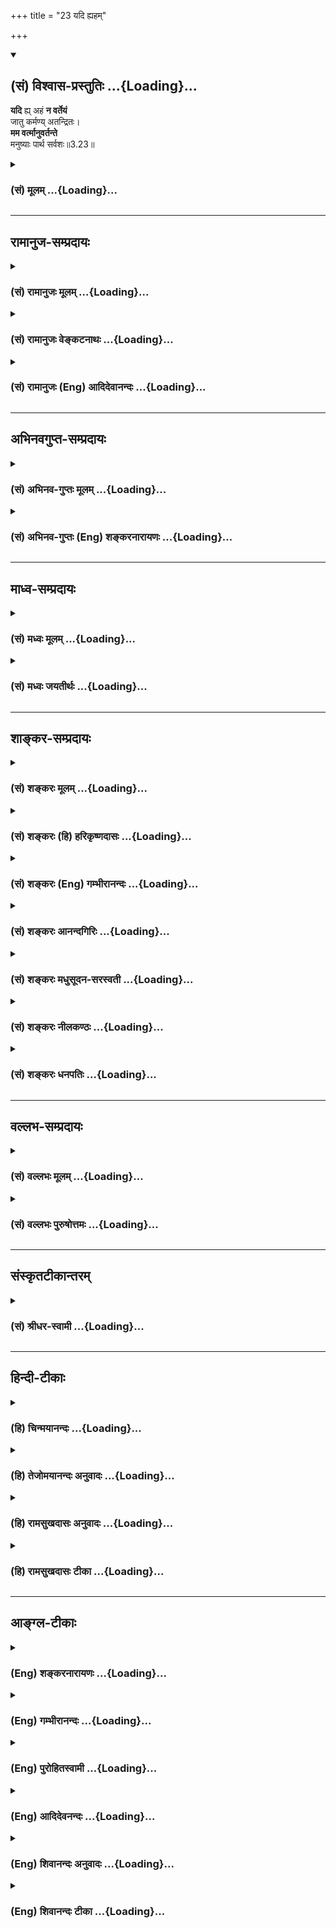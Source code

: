 +++
title = "23 यदि ह्यहम्"

+++
<div class="js_include" newlevelforh1="2" title="(सं) विश्वास-प्रस्तुतिः" unfilled url="/purANam_vaiShNavam/mahAbhAratam/06-bhIShma-parva/03-bhagavad-gItA-parva/saMskRtam/vishvAsa-prastutiH/03_karma-yogaH/23_yadi_hyaham.md">
<details open><summary><h2>(सं) विश्वास-प्रस्तुतिः ...{Loading}...</h2></summary>

**यदि** ह्य् अहं **न वर्तेयं**  
जातु कर्मण्य् अतन्द्रितः।  
**मम वर्त्मानुवर्तन्ते**  
मनुष्याः पार्थ सर्वशः॥3.23॥
</details>
</div>
<div class="js_include collapsed" newlevelforh1="3" title="(सं) मूलम्" unfilled url="/purANam_vaiShNavam/mahAbhAratam/06-bhIShma-parva/03-bhagavad-gItA-parva/saMskRtam/mUlam/03_karma-yogaH/23_yadi_hyaham.md">
<details><summary><h3>(सं) मूलम् ...{Loading}...</h3></summary>

यदि ह्यहं न वर्तेयं जातु कर्मण्यतन्द्रितः।  
मम वर्त्मानुवर्तन्ते मनुष्याः पार्थ सर्वशः।।3.23।।
</details>
</div>


_________________
## रामानुज-सम्प्रदायः
<div class="js_include collapsed" newlevelforh1="3" title="(सं) रामानुजः मूलम्" unfilled url="/purANam_vaiShNavam/mahAbhAratam/06-bhIShma-parva/03-bhagavad-gItA-parva/saMskRtam/rAmAnujaH/mUlam/03_karma-yogaH/23_yadi_hyaham.md">
<details><summary><h3>(सं) रामानुजः मूलम् ...{Loading}...</h3></summary>

।।3.23।। अह सर्वेश्वरः सत्यसंकल्पः स्वसंकल्पकृतजगदुदयविभवलयलीलः
स्वच्छन्दतो जगदुपकृतये मर्त्यो जातः अपि मनुष्येषु
शिष्टजनाग्रेसरवसुदेवगृहे अवतीर्णः तत्कुलोचिते **कर्मणि अतन्द्रितः**
सर्वदा **यदि न वर्तेयम्** **मम** शिष्टजनाग्रेसरवसुदेवसूनोः **वर्त्म**
अकृत्स्नविदः शिष्टाः च सर्वप्रकारेणअयम् एव धर्मः इति **अनुवर्तन्ते** ते
च स्वकर्तव्याननुष्ठानेन अकरणे प्रत्यवायेन च आत्मानम् अनुपलभ्य निरयगामिनो
भवेयुः।

</details>
</div>
<div class="js_include collapsed" newlevelforh1="3" title="(सं) रामानुजः वेङ्कटनाथः" unfilled url="/purANam_vaiShNavam/mahAbhAratam/06-bhIShma-parva/03-bhagavad-gItA-parva/saMskRtam/rAmAnujaH/venkaTanAthaH/03_karma-yogaH/23_yadi_hyaham.md">
<details><summary><h3>(सं) रामानुजः वेङ्कटनाथः ...{Loading}...</h3></summary>

  
  
।।3.23।। कर्तव्यप्रयोजनयोरभावे किमर्थं तर्हि कर्म क्रियते इति
शङ्कायामुच्यतेयदि ह्यहं इति पूर्वश्लोकःत्रिषु लोकेषु इति निर्देशात्
सर्वावतारपरः अयं तुमनुष्याः इति दर्शनात् कृष्णावतारासाधारणःतस्मादहं इति
निर्देशस्येश्वरस्वभावसमुच्चितकृष्णावतारासाधारणाकारविषयतामाह अहं
सर्वेश्वर इत्यादिभिः। सर्वेश्वरः सत्यसङ्कल्प इति।
पूर्ववदाप्तकामत्वाविरोधायोच्यते स्वसङ्कल्पकृतेति। स्वसङ्कल्पमात्रेण
सर्वं नियन्तुं शक्तोऽपि ज्ञानप्रदानादिद्वारा
प्रवर्तनार्थंजगदुपकृतिमर्त्यो जातोऽपीत्युक्तं अन्यथा भूतावेशन्यायेन
प्रवर्तितानां शास्त्रवश्यताभावात् तत्तदनुष्ठानधीनं फलं न स्यात्छन्दतः
सम्प्रवर्तते इत्याद्यनुसारेणाह स्वच्छन्दत इति न तु कर्मणेत्यर्थः।
कर्मफलभोक्तृत्वं व्युदस्यताजगदुपकृतिमर्त्यः इत्यनेनजगदुपकृतिमर्त्यं को
विजेतुं समर्थः वि.पु.5।30।80 इति पुराणोक्तिः स्मारिता।
अपिशब्देनाकर्मवश्यावतारोऽपीत्यभिप्रेतम्। अजायमानो बहुधा विजायते
यजुस्सं.31।19तै.आ.3।13नाकारणात्कारणाद्वा वि.पु.5।1इच्छागृहीताभिमतोरुदेहः
वि.पु.6।5।84 इत्यादिकमत्रानुसंहितम्।
अनुविधेयानुष्ठानत्वसिद्ध्यर्थंहिशब्दद्योतितप्रसिद्धिप्रकारविवरणार्थं
चोक्तंमनुष्येष्वित्यादि। नन्वयमीश्वरः कस्मिन् कर्मणि वर्तेत न ह्यस्य
परमार्थतो वर्णाश्रमाः सामान्यधर्मयोग्यं मनुष्यत्वादिकं वाऽस्ति
येनाकर्मवश्य इच्छया कर्म कुर्वाणोऽपि तत्तदुचितं कर्मोपाददीत इति
शङ्कायांकुलोचितमिति क्षात्त्रं धर्मं स्वं बहु मन्यते इत्याद्यनुसारेणाह
तत्कुलोचितइति। अयं भावः सत्यमस्य परमार्थतो वर्णाश्रमादिकं नास्ति तथापि
तत्तदुचितकर्मकरणायाप्राकृतमेव विग्रहं तत्तज्जातीयसन्निवेशं परिणमयति तत्र
तत्तज्जातीयत्वबुद्ध्या पुरुषाणामनुविधेयानुष्ठानत्वं स्यात्
इति। अतन्द्रितः अनुदासीनः। सर्वदेति जातुशब्दार्थः जात्वपीति हि तदभिप्रायः।
अनुविधेयत्वोपयुक्तप्रकारविवक्षांमम इत्यत्रापि दर्शयति मम शिष्टेति। सर्वशः
इति प्रमाणपौष्कल्यपरं सेतिकर्तव्यताकत्वपरं वा इत्यभिप्रायेणाह
सर्वप्रकारेणेति। अनुवर्तन्ते अनुवर्तेरन्नित्यर्थः प्रसङ्गरूपस्यापि
सिद्धवत्काराभिप्रायेण वर्तमानव्यपदेशः। वक्ष्यमाणप्रसङ्गार्थं मनुष्याणां
पूर्वसिद्धस्वानुवृत्तिमात्राभिप्रायेण वाऽनिष्टप्रसङ्गपरत्वायाह ते
चेति।  
  

</details>
</div>
<div class="js_include collapsed" newlevelforh1="3" title="(सं) रामानुजः (Eng) आदिदेवानन्दः" unfilled url="/purANam_vaiShNavam/mahAbhAratam/06-bhIShma-parva/03-bhagavad-gItA-parva/saMskRtam/rAmAnujaH/english/AdidevAnandaH/03_karma-yogaH/23_yadi_hyaham.md">
<details><summary><h3>(सं) रामानुजः (Eng) आदिदेवानन्दः ...{Loading}...</h3></summary>

3.23 If I, the Lord of all, whose will is always true, whose sport
consists in creation, sustentation and dissolution of universe at My
will, even though I am born at My pleasure as a man to help the world -
if, I thus incarnating in the family of Vasudeva who is the foremost
among virtuous men, did not contine to work unwearied at all times
suitable to that family, then, these men with incomplete knowledge would
follow My path, thinking that the way adopted by the son of virtuous
Vasudeva alone is the real way. And in place of winning the self, they
would go to Naraka because of their failure to do what ought to be done
and also because of the sin arising from non-performance of duty.

</details>
</div>


_________________
## अभिनवगुप्त-सम्प्रदायः
<div class="js_include collapsed" newlevelforh1="3" title="(सं) अभिनव-गुप्तः मूलम्" unfilled url="/purANam_vaiShNavam/mahAbhAratam/06-bhIShma-parva/03-bhagavad-gItA-parva/saMskRtam/abhinava-guptaH/mUlam/03_karma-yogaH/23_yadi_hyaham.md">
<details><summary><h3>(सं) अभिनव-गुप्तः मूलम् ...{Loading}...</h3></summary>

।।3.23 3.25।। यदीत्यादि लोकसंग्रहमित्यन्तम्। किं च विदितवेद्यः कर्म चेत्
त्यजेत् तत् लोकानां दुर्भेद एव
एकप्रसिद्धपक्षशिथिलितास्थाबन्धत्वेनाप्ररूढिलक्षणो जायेत +++(S K जायते)+++। यतः
+++(S omits यतः)+++ कर्मवासनां च न मोक्तुं शक्नुवन्ति ज्ञानधारां च नाश्रयितुम्
अथ च शिथिलीभवन्ति।

</details>
</div>
<div class="js_include collapsed" newlevelforh1="3" title="(सं) अभिनव-गुप्तः (Eng) शङ्करनारायणः" unfilled url="/purANam_vaiShNavam/mahAbhAratam/06-bhIShma-parva/03-bhagavad-gItA-parva/saMskRtam/abhinava-guptaH/english/shankaranArAyaNaH/03_karma-yogaH/23_yadi_hyaham.md">
<details><summary><h3>(सं) अभिनव-गुप्तः (Eng) शङ्करनारायणः ...{Loading}...</h3></summary>

3.23 See Comment under 3.25

</details>
</div>


_________________
## माध्व-सम्प्रदायः
<div class="js_include collapsed" newlevelforh1="3" title="(सं) मध्वः मूलम्" unfilled url="/purANam_vaiShNavam/mahAbhAratam/06-bhIShma-parva/03-bhagavad-gItA-parva/saMskRtam/madhvaH/mUlam/03_karma-yogaH/23_yadi_hyaham.md">
<details><summary><h3>(सं) मध्वः मूलम् ...{Loading}...</h3></summary>

।।3.23।। Sri Madhvacharya did not comment on this sloka.

</details>
</div>
<div class="js_include collapsed" newlevelforh1="3" title="(सं) मध्वः जयतीर्थः" unfilled url="/purANam_vaiShNavam/mahAbhAratam/06-bhIShma-parva/03-bhagavad-gItA-parva/saMskRtam/madhvaH/jayatIrthaH/03_karma-yogaH/23_yadi_hyaham.md">
<details><summary><h3>(सं) मध्वः जयतीर्थः ...{Loading}...</h3></summary>

।।3.23।। Sri Jayatirtha did not comment on this sloka.  
  

</details>
</div>


_________________
## शाङ्कर-सम्प्रदायः
<div class="js_include collapsed" newlevelforh1="3" title="(सं) शङ्करः मूलम्" unfilled url="/purANam_vaiShNavam/mahAbhAratam/06-bhIShma-parva/03-bhagavad-gItA-parva/saMskRtam/shankaraH/mUlam/03_karma-yogaH/23_yadi_hyaham.md">
<details><summary><h3>(सं) शङ्करः मूलम् ...{Loading}...</h3></summary>

।।3.23।। **यदि** हि पुनः **अहं** न **वर्तेय जातु** कदाचित् **कर्मणि
अतन्द्रितः** अनलसः सन् **मम** श्रेष्ठस्य सतः वर्त्म मार्गम्
**अनुवर्तन्ते मनुष्याः** हे **पार्थ सर्वशः** सर्वप्रकारैः।।

</details>
</div>
<div class="js_include collapsed" newlevelforh1="3" title="(सं) शङ्करः (हि) हरिकृष्णदासः" unfilled url="/purANam_vaiShNavam/mahAbhAratam/06-bhIShma-parva/03-bhagavad-gItA-parva/saMskRtam/shankaraH/hindI/harikRShNadAsaH/03_karma-yogaH/23_yadi_hyaham.md">
<details><summary><h3>(सं) शङ्करः (हि) हरिकृष्णदासः ...{Loading}...</h3></summary>

।।3.23।। यदि मैं कदाचित् आलस्यरहित सावधान होकर कर्मोंमें न बरतूँ तो हे
पार्थ ये मनुष्य सब प्रकारसे मुझ श्रेष्ठके मार्गका अनुकरण कर रहे हैं।

</details>
</div>
<div class="js_include collapsed" newlevelforh1="3" title="(सं) शङ्करः (Eng) गम्भीरानन्दः" unfilled url="/purANam_vaiShNavam/mahAbhAratam/06-bhIShma-parva/03-bhagavad-gItA-parva/saMskRtam/shankaraH/english/gambhIrAnandaH/03_karma-yogaH/23_yadi_hyaham.md">
<details><summary><h3>(सं) शङ्करः (Eng) गम्भीरानन्दः ...{Loading}...</h3></summary>

3.23 Again, O Partha, yadi, if; jatu, at any time; aham, I; an, do not;
varteyam, continue; atandritah, vigilantly, untiringly; karmani, in
action; manusyah, men: anuvartante, willl follow; mama, My; vartma,
path; sarvasah, in every way, I being the Highest. And if that be so,
what is the harm; In reply the Lord says: \[Ast. omits this sentence
completely.-Tr.\]

</details>
</div>
<div class="js_include collapsed" newlevelforh1="3" title="(सं) शङ्करः आनन्दगिरिः" unfilled url="/purANam_vaiShNavam/mahAbhAratam/06-bhIShma-parva/03-bhagavad-gItA-parva/saMskRtam/shankaraH/AnandagiriH/03_karma-yogaH/23_yadi_hyaham.md">
<details><summary><h3>(सं) शङ्करः आनन्दगिरिः ...{Loading}...</h3></summary>

।।3.23।। लोकसंग्रहोऽपि न ते कर्तव्यो विफलत्वादित्याशङ्क्याह **यदि हीति।**

</details>
</div>
<div class="js_include collapsed" newlevelforh1="3" title="(सं) शङ्करः मधुसूदन-सरस्वती" unfilled url="/purANam_vaiShNavam/mahAbhAratam/06-bhIShma-parva/03-bhagavad-gItA-parva/saMskRtam/shankaraH/madhusUdana-sarasvatI/03_karma-yogaH/23_yadi_hyaham.md">
<details><summary><h3>(सं) शङ्करः मधुसूदन-सरस्वती ...{Loading}...</h3></summary>

।।3.23।। लोकसंग्रहोऽपि न ते कर्तव्यो विफलत्वादित्याशङ्क्याह यदि
पुनरहमतन्द्रियतोऽनलसः सन् कर्मणि जातु कदाचिन्न वर्तेयं नानुतिष्ठेयं
कर्माणि तदा मम श्रेष्ठस्य सतो वर्त्म मार्गं हे पार्थ मनुष्याः
कर्माधिकारिणः सन्तोऽनुवर्तन्तेऽनुवर्तेरन्। सर्वशः सर्वप्रकारैः।

</details>
</div>
<div class="js_include collapsed" newlevelforh1="3" title="(सं) शङ्करः नीलकण्ठः" unfilled url="/purANam_vaiShNavam/mahAbhAratam/06-bhIShma-parva/03-bhagavad-gItA-parva/saMskRtam/shankaraH/nIlakaNThaH/03_karma-yogaH/23_yadi_hyaham.md">
<details><summary><h3>(सं) शङ्करः नीलकण्ठः ...{Loading}...</h3></summary>

।।3.23।। यद्यहं कर्मणि न वर्तेयं तर्हि मनुष्याः ममैव वर्त्मानुवर्तन्ते
अनुवर्तेरन्। कर्म न कुर्वीरन्नित्यर्थः। अतन्द्रितोऽनलसः। सर्वशः
सर्वप्रकारैः।

</details>
</div>
<div class="js_include collapsed" newlevelforh1="3" title="(सं) शङ्करः धनपतिः" unfilled url="/purANam_vaiShNavam/mahAbhAratam/06-bhIShma-parva/03-bhagavad-gItA-parva/saMskRtam/shankaraH/dhanapatiH/03_karma-yogaH/23_yadi_hyaham.md">
<details><summary><h3>(सं) शङ्करः धनपतिः ...{Loading}...</h3></summary>

।।3.23।। यद्यमतन्द्रितोऽनलसः सन् कर्मणि कदाचिन्न वर्तेयं मम श्रेष्ठस्य
वर्त्म भार्गमनुवर्तन्ते सर्वे मनुष्या अनुवर्तेरन्। इतरे जना अपि मम
मार्गमनुवर्तन्ते त्वं संबन्धी नानुवर्तस इत्यत्याश्चर्यमिति
द्योतयन्संबोधयति **पार्थेति।**

</details>
</div>


_________________
## वल्लभ-सम्प्रदायः
<div class="js_include collapsed" newlevelforh1="3" title="(सं) वल्लभः मूलम्" unfilled url="/purANam_vaiShNavam/mahAbhAratam/06-bhIShma-parva/03-bhagavad-gItA-parva/saMskRtam/vallabhaH/mUlam/03_karma-yogaH/23_yadi_hyaham.md">
<details><summary><h3>(सं) वल्लभः मूलम् ...{Loading}...</h3></summary>

।।3.23।। तथापि कर्म करोमीत्यकरणे लोकनाशं दर्शयति द्वाभ्यां यदीति।

</details>
</div>
<div class="js_include collapsed" newlevelforh1="3" title="(सं) वल्लभः पुरुषोत्तमः" unfilled url="/purANam_vaiShNavam/mahAbhAratam/06-bhIShma-parva/03-bhagavad-gItA-parva/saMskRtam/vallabhaH/puruShottamaH/03_karma-yogaH/23_yadi_hyaham.md">
<details><summary><h3>(सं) वल्लभः पुरुषोत्तमः ...{Loading}...</h3></summary>

  
  
।।3.23।। ननु त्वदकरणे किं स्यात् इत्यत आह यदीति। अहं जातु कदाचिदपि कर्मणि
अतन्द्रितो निरालस्यः सन् न वर्तेय न प्रवृत्तो भवामि तदा मनुष्याः सर्वशः
मम वर्त्म भक्तिमार्गमनुवर्त्तन्त इत्यर्थः। अतस्तेषां ततो निवृत्त्यर्थं
कर्ममार्गप्रवृत्त्यर्थं कर्म करोमीति भावः।  
  

</details>
</div>


_________________
## संस्कृतटीकान्तरम्
<div class="js_include collapsed" newlevelforh1="3" title="(सं) श्रीधर-स्वामी" unfilled url="/purANam_vaiShNavam/mahAbhAratam/06-bhIShma-parva/03-bhagavad-gItA-parva/saMskRtam/shrIdhara-svAmI/03_karma-yogaH/23_yadi_hyaham.md">
<details><summary><h3>(सं) श्रीधर-स्वामी ...{Loading}...</h3></summary>

।।3.23।। अकरणे लोकस्य नाशं दर्शयति **यदीति।** जातु कदाचिदतन्द्रितोऽनलसः
सन्यदि कर्मणि न वर्तेयं कर्म नानुतिष्ठेयं तर्हि ममैव वर्त्म मार्गं
मनुष्या अनुवर्तन्ते। अनुवर्तेरन्नित्यर्थः।

</details>
</div>


_________________
## हिन्दी-टीकाः
<div class="js_include collapsed" newlevelforh1="3" title="(हि) चिन्मयानन्दः" unfilled url="/purANam_vaiShNavam/mahAbhAratam/06-bhIShma-parva/03-bhagavad-gItA-parva/hindI/chinmayAnandaH/03_karma-yogaH/23_yadi_hyaham.md">
<details><summary><h3>(हि) चिन्मयानन्दः ...{Loading}...</h3></summary>

।।3.23।। भगवान् को कर्म क्यों करने चाहिये उनके कर्म न करने से समाज को
क्या हानि होगी यह वस्तुस्थिति है कि सामान्य जन सदैव अपने नेता का अनुकरण
उसकी वेषभूषा नैतिक मूल्य कर्म और सभी क्षेत्रों में उसके व्यवहार के
अनुसार करते हैं। नेताओं का जीवन उनके लिये आदर्श मापदण्ड होता है। अत
भगवान् के कर्म न करने पर अन्य लोग भी निष्क्रिय होकर अनुत्पादक स्थिति में
पड़े रहेंगे। जबकि प्रकृति में निरन्तर क्रियाशीलता दिखाई देती है।
सम्पूर्ण विश्व की स्थिति कर्म पर ही आश्रित है। गीता में भगवान् मैं शब्द
का प्रयोग देवकी पुत्र कृष्ण के अर्थ में नहीं करते वरन् शुद्ध आत्मस्वरूप
की दृष्टि से आत्मानुभवी पुरुष के अर्थ में करते हैं। आत्मज्ञानी पुरुष
अपने उस शुद्ध चैतन्यस्वरूप को जानता है जिस पर जड़ अनात्म पदार्थों का खेल
हो रहा होता है जैसे जाग्रत पुरुष के मन पर आश्रित स्वप्न। यदि इस परम
तत्त्व का नित्य आधार या अधिष्ठान न हो तो वर्तमान में अनुभूत जगत् का
अस्तित्व ही बना नहीं रह सकता। यद्यपि लहरों की उत्पत्ति से समुद्र उत्पन्न
नहीं होता तथापि समुद्र के बिना लहरों का नृत्य भी सम्भव नहीं है। इसी
प्रकार भगवान् क्रियाशील रहकर जगत् में न रहें तो समाज का सांस्कृतिक जीवन
ही गतिहीन होकर रह जाय्ोगा। यदि मैं कर्म न करूँ तो क्या हानि होगी भगवान्
आगे कहते हैं।

</details>
</div>
<div class="js_include collapsed" newlevelforh1="3" title="(हि) तेजोमयानन्दः अनुवादः" unfilled url="/purANam_vaiShNavam/mahAbhAratam/06-bhIShma-parva/03-bhagavad-gItA-parva/hindI/tejomayAnandaH/anuvAdaH/03_karma-yogaH/23_yadi_hyaham.md">
<details><summary><h3>(हि) तेजोमयानन्दः अनुवादः ...{Loading}...</h3></summary>

।।3.23।। यदि मैं सावधान हुआ (अतन्द्रित:) कदाचित कर्म में न लगा रहूँ तो,
हे पार्थ ! सब प्रकार से मनुष्य मेरे मार्ग (र्वत्म) का अनुसरण करेंगे।।

</details>
</div>
<div class="js_include collapsed" newlevelforh1="3" title="(हि) रामसुखदासः अनुवादः" unfilled url="/purANam_vaiShNavam/mahAbhAratam/06-bhIShma-parva/03-bhagavad-gItA-parva/hindI/rAmasukhadAsaH/anuvAdaH/03_karma-yogaH/23_yadi_hyaham.md">
<details><summary><h3>(हि) रामसुखदासः अनुवादः ...{Loading}...</h3></summary>

।।3.23 -- 3.24।। हे पार्थ! अगर मैं किसी समय सावधान होकर कर्तव्यकर्म न
करूँ तो बड़ी हानि हो जाय; क्योंकि मनुष्य सब प्रकारसे मेरे ही मार्गका
अनुसरण करते हैं। यदि मैं कर्म न करूँ, तो ये सब मनुष्य नष्ट-भ्रष्ट हो
जायँ और मैं वर्णसंकरताको करनेवाला होऊँ तथा इस समस्त प्रजाको नष्ट
करनेवाला बनूँ।

</details>
</div>
<div class="js_include collapsed" newlevelforh1="3" title="(हि) रामसुखदासः टीका" unfilled url="/purANam_vaiShNavam/mahAbhAratam/06-bhIShma-parva/03-bhagavad-gItA-parva/hindI/rAmasukhadAsaH/TIkA/03_karma-yogaH/23_yadi_hyaham.md">
<details><summary><h3>(हि) रामसुखदासः टीका ...{Loading}...</h3></summary>

3.23।।***व्याख्या--*** \[बाईसवें श्लोकमें भगवान्ने अन्वय-रीतिसे
कर्तव्य-पालनकी आवश्यकताका प्रतिपादन किया और इन श्लोकोंमें भगवान्
व्यतिरेक-रीतिसे कर्तव्य-पालन न करनेसे होनेवाली हानिका प्रतिपादन करते
हैं। \]

</details>
</div>


_________________
## आङ्ग्ल-टीकाः
<div class="js_include collapsed" newlevelforh1="3" title="(Eng) शङ्करनारायणः" unfilled url="/purANam_vaiShNavam/mahAbhAratam/06-bhIShma-parva/03-bhagavad-gItA-parva/english/shankaranArAyaNaH/03_karma-yogaH/23_yadi_hyaham.md">
<details><summary><h3>(Eng) शङ्करनारायणः ...{Loading}...</h3></summary>

3.23. For, if I were ever not at work unwearied, all men would follow My
path, O son of Prtha !

</details>
</div>
<div class="js_include collapsed" newlevelforh1="3" title="(Eng) गम्भीरानन्दः" unfilled url="/purANam_vaiShNavam/mahAbhAratam/06-bhIShma-parva/03-bhagavad-gItA-parva/english/gambhIrAnandaH/03_karma-yogaH/23_yadi_hyaham.md">
<details><summary><h3>(Eng) गम्भीरानन्दः ...{Loading}...</h3></summary>

3.23 For, O Partha, if at any time I do not continue \[Ast. and A.A.
read varteya instead of varteyam.-Tr.\] vigilantly in action, men will
follow My path in ever way.

</details>
</div>
<div class="js_include collapsed" newlevelforh1="3" title="(Eng) पुरोहितस्वामी" unfilled url="/purANam_vaiShNavam/mahAbhAratam/06-bhIShma-parva/03-bhagavad-gItA-parva/english/purohitasvAmI/03_karma-yogaH/23_yadi_hyaham.md">
<details><summary><h3>(Eng) पुरोहितस्वामी ...{Loading}...</h3></summary>

3.23 For were I not to act without ceasing, O prince, people would be
glad to do likewise.

</details>
</div>
<div class="js_include collapsed" newlevelforh1="3" title="(Eng) आदिदेवनन्दः" unfilled url="/purANam_vaiShNavam/mahAbhAratam/06-bhIShma-parva/03-bhagavad-gItA-parva/english/AdidevanandaH/03_karma-yogaH/23_yadi_hyaham.md">
<details><summary><h3>(Eng) आदिदेवनन्दः ...{Loading}...</h3></summary>

3.23 If I did not continue to work unwearied, O Arjuna, men would follow
my path.

</details>
</div>
<div class="js_include collapsed" newlevelforh1="3" title="(Eng) शिवानन्दः अनुवादः" unfilled url="/purANam_vaiShNavam/mahAbhAratam/06-bhIShma-parva/03-bhagavad-gItA-parva/english/shivAnandaH/anuvAdaH/03_karma-yogaH/23_yadi_hyaham.md">
<details><summary><h3>(Eng) शिवानन्दः अनुवादः ...{Loading}...</h3></summary>

3.23 For, should I not ever engage Myself in action, unwearied, men
would in every way follow My path, O Arjuna.

</details>
</div>
<div class="js_include collapsed" newlevelforh1="3" title="(Eng) शिवानन्दः टीका" unfilled url="/purANam_vaiShNavam/mahAbhAratam/06-bhIShma-parva/03-bhagavad-gItA-parva/english/shivAnandaH/TIkA/03_karma-yogaH/23_yadi_hyaham.md">
<details><summary><h3>(Eng) शिवानन्दः टीका ...{Loading}...</h3></summary>

3.23 यदि if; हि surely; अहम् I; न not; वर्तेयम् engage Myself in action;
जातु ever; कर्मणि in action; अतन्द्रितः unwearied; मम My; वर्त्म path;
अनुवर्तन्ते follow; मनुष्याः men; पार्थ O Partha; सर्वशः in every
way.Commentary If I remain inactive; people also will imitate Me and
keep iet. They will all become Tamasic and pass into a state of inertia.

</details>
</div>
